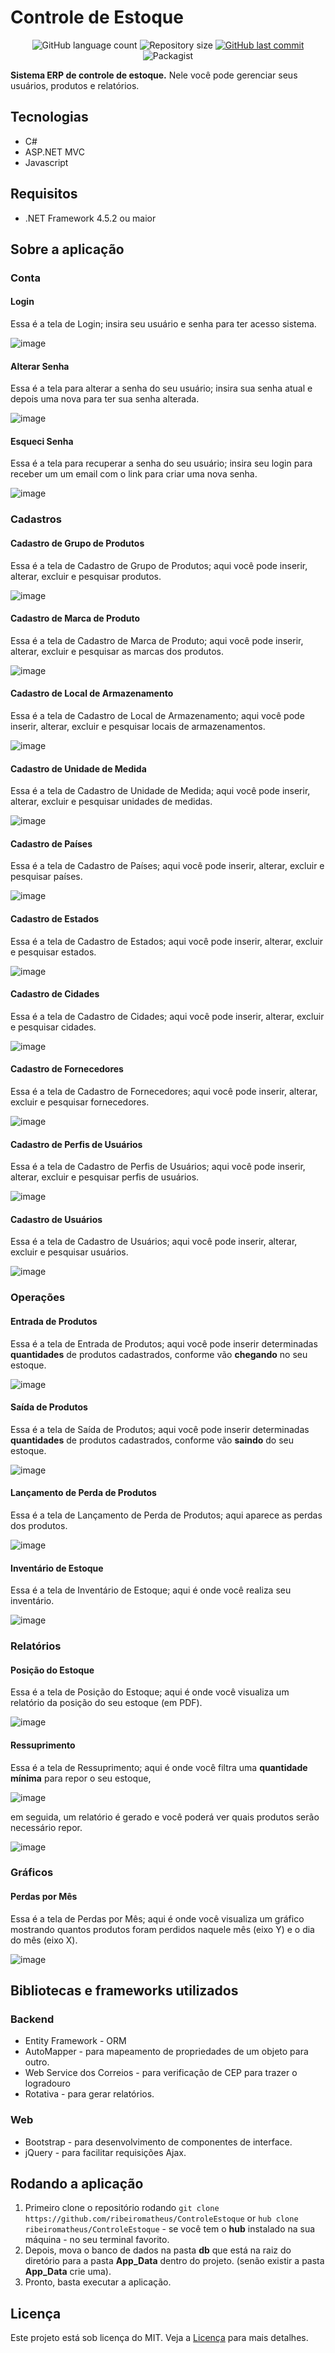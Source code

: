 # Controle de Estoque
<p align="center">
  <img alt="GitHub language count" src="https://img.shields.io/github/languages/count/ribeiromatheus/ControleEstoque">

  <img alt="Repository size" src="https://img.shields.io/github/repo-size/ribeiromatheus/ControleEstoque">
  
  <a href="https://github.com/ribeiromatheus/ControleEstoque/commits/master">
    <img alt="GitHub last commit" src="https://img.shields.io/github/last-commit/ribeiromatheus/ControleEstoque">
  </a>

  <img alt="Packagist" src="https://img.shields.io/badge/License-MIT-green.svg">
</p>

**Sistema ERP de controle de estoque.**
Nele você pode gerenciar seus usuários, produtos e relatórios.

## Tecnologias
- C#
- ASP.NET MVC
- Javascript

## Requisitos
- .NET Framework 4.5.2 ou maior

## Sobre a aplicação
### Conta
#### Login
Essa é a tela de Login; insira seu usuário e senha para ter acesso sistema.

![image](https://user-images.githubusercontent.com/41703972/80523643-c1d63f80-8964-11ea-983e-a87f5c837282.png)

#### Alterar Senha
Essa é a tela para alterar a senha do seu usuário; insira sua senha atual e depois uma nova para ter sua senha alterada.

![image](https://user-images.githubusercontent.com/41703972/80527774-47f58480-896b-11ea-89a3-41a11ce633de.png)

#### Esqueci Senha
Essa é a tela para recuperar a senha do seu usuário; insira seu login para receber um um email com o link para criar uma nova senha.

![image](https://user-images.githubusercontent.com/41703972/80528000-9f93f000-896b-11ea-9c26-5fbb206abc1b.png)

### Cadastros
#### Cadastro de Grupo de Produtos
Essa é a tela de Cadastro de Grupo de Produtos; aqui você pode inserir, alterar, excluir e pesquisar produtos.

![image](https://user-images.githubusercontent.com/41703972/80523784-ff3acd00-8964-11ea-9f2d-739306f1c0ee.png)

#### Cadastro de Marca de Produto
Essa é a tela de Cadastro de Marca de Produto; aqui você pode inserir, alterar, excluir e pesquisar as marcas dos produtos.

![image](https://user-images.githubusercontent.com/41703972/80524010-56d93880-8965-11ea-86d7-c831bf158626.png)

#### Cadastro de Local de Armazenamento
Essa é a tela de Cadastro de Local de Armazenamento; aqui você pode inserir, alterar, excluir e pesquisar locais de armazenamentos.

![image](https://user-images.githubusercontent.com/41703972/80524330-cf3ff980-8965-11ea-8000-2e4466110ae9.png)

#### Cadastro de Unidade de Medida
Essa é a tela de Cadastro de Unidade de Medida; aqui você pode inserir, alterar, excluir e pesquisar unidades de medidas.

![image](https://user-images.githubusercontent.com/41703972/80524593-3f4e7f80-8966-11ea-91f8-8ac835aaa4b9.png)

#### Cadastro de Países
Essa é a tela de Cadastro de Países; aqui você pode inserir, alterar, excluir e pesquisar países.

![image](https://user-images.githubusercontent.com/41703972/80524832-a53b0700-8966-11ea-82ce-9d5c3c0e78ab.png)

#### Cadastro de Estados
Essa é a tela de Cadastro de Estados; aqui você pode inserir, alterar, excluir e pesquisar estados.

![image](https://user-images.githubusercontent.com/41703972/80525063-09f66180-8967-11ea-8465-282f5d60d500.png)

#### Cadastro de Cidades
Essa é a tela de Cadastro de Cidades; aqui você pode inserir, alterar, excluir e pesquisar cidades.

![image](https://user-images.githubusercontent.com/41703972/80525154-272b3000-8967-11ea-9423-7b8d9b2f79c1.png)

#### Cadastro de Fornecedores
Essa é a tela de Cadastro de Fornecedores; aqui você pode inserir, alterar, excluir e pesquisar fornecedores.

![image](https://user-images.githubusercontent.com/41703972/80525185-34481f00-8967-11ea-9601-07add4724c05.png)

#### Cadastro de Perfis de Usuários
Essa é a tela de Cadastro de Perfis de Usuários; aqui você pode inserir, alterar, excluir e pesquisar perfis de usuários.

![image](https://user-images.githubusercontent.com/41703972/80525242-4cb83980-8967-11ea-89af-10eab48e917f.png)


#### Cadastro de Usuários
Essa é a tela de Cadastro de Usuários; aqui você pode inserir, alterar, excluir e pesquisar usuários.

![image](https://user-images.githubusercontent.com/41703972/80525450-a02a8780-8967-11ea-8d4e-bea180ae5f1c.png)

### Operações
#### Entrada de Produtos
Essa é a tela de Entrada de Produtos; aqui você pode inserir determinadas **quantidades** de produtos cadastrados, conforme vão **chegando** no seu estoque.

![image](https://user-images.githubusercontent.com/41703972/80525591-dff16f00-8967-11ea-8447-9ed7776764c2.png)

#### Saída de Produtos
Essa é a tela de Saída de Produtos; aqui você pode inserir determinadas **quantidades** de produtos cadastrados, conforme vão **saindo** do seu estoque.

![image](https://user-images.githubusercontent.com/41703972/80525933-66a64c00-8968-11ea-9bdd-6925a9866a2f.png)

#### Lançamento de Perda de Produtos
Essa é a tela de Lançamento de Perda de Produtos; aqui aparece as perdas dos produtos.

![image](https://user-images.githubusercontent.com/41703972/80526075-99504480-8968-11ea-9c54-3ae34887a609.png)

#### Inventário de Estoque
Essa é a tela de Inventário de Estoque; aqui é onde você realiza seu inventário.

![image](https://user-images.githubusercontent.com/41703972/80526349-fb10ae80-8968-11ea-82c7-007519b1c780.png)

### Relatórios
#### Posição do Estoque
Essa é a tela de Posição do Estoque; aqui é onde você visualiza um relatório da posição do seu estoque (em PDF).

![image](https://user-images.githubusercontent.com/41703972/80526838-c5b89080-8969-11ea-92eb-ef56ec7dd982.png)

#### Ressuprimento
Essa é a tela de Ressuprimento; aqui é onde você filtra uma **quantidade mínima** para repor o seu estoque,

![image](https://user-images.githubusercontent.com/41703972/80527312-8dfe1880-896a-11ea-8d60-0f5c49a2a169.png)

em seguida, um relatório é gerado e você poderá ver quais produtos serão necessário repor.

![image](https://user-images.githubusercontent.com/41703972/80527350-9b1b0780-896a-11ea-9dc6-b3fb6223b90c.png)


### Gráficos
#### Perdas por Mês
Essa é a tela de Perdas por Mês; aqui é onde você visualiza um gráfico mostrando quantos produtos foram perdidos naquele mês (eixo Y) e o dia do mês (eixo X).

![image](https://user-images.githubusercontent.com/41703972/86039971-a2699a80-ba19-11ea-9061-ca6a9a09ae5e.png)

## Bibliotecas e frameworks utilizados
### Backend
- Entity Framework - ORM
- AutoMapper - para mapeamento de propriedades de um objeto para outro.
- Web Service dos Correios - para verificação de CEP para trazer o logradouro
- Rotativa - para gerar relatórios.

### Web
- Bootstrap - para desenvolvimento de componentes de interface.
- jQuery - para facilitar requisições Ajax.

## Rodando a aplicação
1. Primeiro clone o repositório rodando `git clone https://github.com/ribeiromatheus/ControleEstoque` or `hub clone ribeiromatheus/ControleEstoque` - se você tem o **hub** instalado na sua máquina - no seu terminal favorito.
2. Depois, mova o banco de dados na pasta **db** que está na raiz do diretório para a pasta **App_Data** dentro do projeto. (senão existir a pasta **App_Data** crie uma).
3. Pronto, basta executar a aplicação.

## Licença
Este projeto está sob licença do MIT. Veja a [Licença](https://github.com/ribeiromatheus/ControleEstoque/blob/master/LICENSE) para mais detalhes.